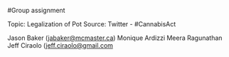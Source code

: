 #Group assignment

Topic: Legalization of Pot
Source: Twitter - #CannabisAct


Jason Baker  (jabaker@mcmaster.ca)
Monique Ardizzi
Meera Ragunathan
Jeff Ciraolo (jeff.ciraolo@gmail.com
